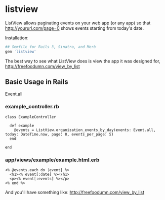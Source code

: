 listview
========

ListView allows paginating events on your web app (or any app) so that http://yoururl.com/page=0 shows events starting from today's date.

Installation:

``` ruby
## Gemfile for Rails 3, Sinatra, and Merb
gem 'listview'
```

The best way to see what ListView does is view the app it was designed for, http://freefoodumn.com/view_by_list

## Basic Usage in Rails


Event.all


### example_controller.rb

```
class ExampleController

  def example
    @events = ListView.organization_events_by_day(events: Event.all, today: DateTime.now, page: 0, events_per_page: 5)
  end

end
```

### app/views/example/example.html.erb

```
<% @events.each do |event| %>
  <h1><% event[:date] %></h1>
  <p><% event[:events] %></p>
<% end %>
```


And you'll have something like: http://freefoodumn.com/view_by_list